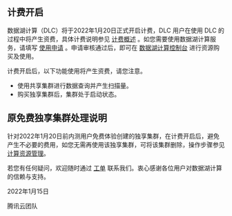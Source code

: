 ## 计费开启
数据湖计算（DLC）将于2022年1月20日正式开启计费，DLC 用户在使用 DLC 的过程中将产生资费，具体计费说明参见 [计费概述](https://cloud.tencent.com/document/product/1342/50371) 。如您需要使用数据湖计算服务，请填写 [使用申请](https://cloud.tencent.com/apply/p/1462a6migol) 。申请审核通过后，即可在 [数据湖计算控制台](https://console.cloud.tencent.com/dlc) 进行资源购买及使用。

计费开启后，以下功能使用将产生资费，请您注意。
- 使用共享集群进行数据查询并产生扫描量。
- 购买独享集群后，集群处于启动状态。

## 原免费独享集群处理说明
针对2022年1月20日前内测用户免费体验创建的独享集群，在计费开启后，避免产生不必要的费用，如您无需再使用该独享集群，可将该集群删除，操作步骤参见 [计算资源管理](https://cloud.tencent.com/document/product/1342/65691)。

若您有任何疑问，欢迎随时通过 [工单](https://console.cloud.tencent.com/workorder/category) 联系我们。衷心感谢各位用户对数据湖计算的信赖与支持。

2022年1月15日

腾讯云团队

